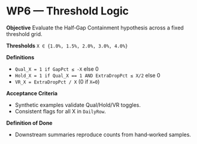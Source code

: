 # WP6 — Threshold Logic

**Objective**
Evaluate the Half‑Gap Containment hypothesis across a fixed threshold grid.

**Thresholds**
`X ∈ {1.0%, 1.5%, 2.0%, 3.0%, 4.0%}`

**Definitions**
- `Qual_X = 1 if GapPct ≤ -X` else 0
- `Hold_X = 1 if Qual_X == 1 AND ExtraDropPct ≤ X/2` else 0
- `VR_X = ExtraDropPct / X` (0 if `X=0`)

**Acceptance Criteria**
- Synthetic examples validate Qual/Hold/VR toggles.
- Consistent flags for all X in `DailyRow`.

**Definition of Done**
- Downstream summaries reproduce counts from hand‑worked samples.
